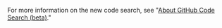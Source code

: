 For more information on the new code search, see "[About GitHub Code Search (beta)](/search-github/github-code-search/about-github-code-search)." 